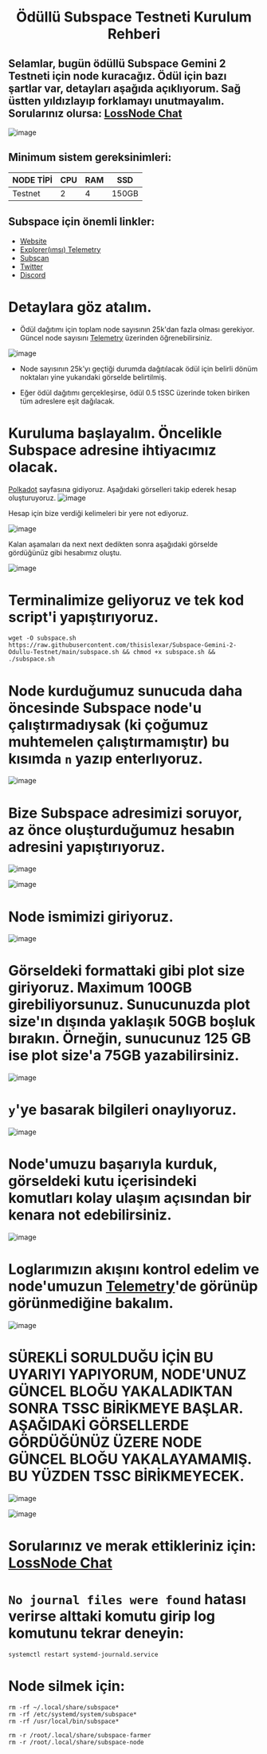 <h1 align="center">Ödüllü Subspace Testneti Kurulum Rehberi

## Selamlar, bugün ödüllü Subspace Gemini 2 Testneti için node kuracağız. Ödül için bazı şartlar var, detayları aşağıda açıklıyorum. Sağ üstten yıldızlayıp forklamayı unutmayalım. Sorularınız olursa: [LossNode Chat](https://t.me/LossNode)

![image](https://user-images.githubusercontent.com/101462877/191612639-038662d6-472b-401a-b7a3-4ce7ead249be.png)

## Minimum sistem gereksinimleri:
NODE TİPİ | CPU     | RAM      | SSD     |
| ------------- | ------------- | ------------- | -------- |
| Testnet | 2          | 4         | 150GB  |


## Subspace için önemli linkler:
- [Website](https://subspace.network/)
- [Explorer(ımsı) Telemetry](https://telemetry.subspace.network/#list/0x43d10ffd50990380ffe6c9392145431d630ae67e89dbc9c014cac2a417759101)
- [Subscan](https://subspace.subscan.io/)
- [Twitter](https://twitter.com/NetworkSubspace)
- [Discord](https://discord.gg/APGKbgn5nT)

# Detaylara göz atalım.

- Ödül dağıtımı için toplam node sayısının 25k'dan fazla olması gerekiyor. Güncel node sayısını [Telemetry](https://telemetry.subspace.network/#list/0x43d10ffd50990380ffe6c9392145431d630ae67e89dbc9c014cac2a417759101) üzerinden öğrenebilirsiniz.

![image](https://user-images.githubusercontent.com/101462877/191612980-d6027b1a-4d49-4292-91c9-9c78548169ca.png)

- Node sayısının 25k'yı geçtiği durumda dağıtılacak ödül için belirli dönüm noktaları yine yukarıdaki görselde belirtilmiş.

- Eğer ödül dağıtımı gerçekleşirse, ödül 0.5 tSSC üzerinde token biriken tüm adreslere eşit dağılacak.

# Kuruluma başlayalım. Öncelikle Subspace adresine ihtiyacımız olacak.

[Polkadot](https://polkadot.js.org/apps/?rpc=wss%3A%2F%2Feu-1.gemini-2a.subspace.network%2Fws#/accounts) sayfasına gidiyoruz. Aşağıdaki görselleri takip ederek hesap oluşturuyoruz.
![image](https://user-images.githubusercontent.com/101462877/191613967-2481ff35-7f81-4cca-b9b9-e1fed47676d8.png)

Hesap için bize verdiği kelimeleri bir yere not ediyoruz.

![image](https://user-images.githubusercontent.com/101462877/191614057-75431d2f-eaf9-4e22-982b-9a5418fdcf43.png)

Kalan aşamaları da next next dedikten sonra aşağıdaki görselde gördüğünüz gibi hesabımız oluştu.

![image](https://user-images.githubusercontent.com/101462877/191614351-435cd3a6-6ffd-4936-afb0-751882b98946.png)


# Terminalimize geliyoruz ve tek kod script'i yapıştırıyoruz.

```
wget -O subspace.sh https://raw.githubusercontent.com/thisislexar/Subspace-Gemini-2-Odullu-Testnet/main/subspace.sh && chmod +x subspace.sh && ./subspace.sh
```

# Node kurduğumuz sunucuda daha öncesinde Subspace node'u çalıştırmadıysak (ki çoğumuz muhtemelen çalıştırmamıştır) bu kısımda `n` yazıp enterlıyoruz.

![image](https://user-images.githubusercontent.com/101462877/191615072-9090c2f8-b067-41c7-b487-20fc074022cd.png)

# Bize Subspace adresimizi soruyor, az önce oluşturduğumuz hesabın adresini yapıştırıyoruz.

![image](https://user-images.githubusercontent.com/101462877/191615296-3f6a8a58-13cc-444d-8737-2d66e73f4cac.png)


![image](https://user-images.githubusercontent.com/101462877/191615366-a8821c1f-2e07-4a13-a9a8-f28f17595892.png)


# Node ismimizi giriyoruz.

![image](https://user-images.githubusercontent.com/101462877/191615539-9c186e55-f0fb-42fc-b92d-7ece60801c24.png)


# Görseldeki formattaki gibi plot size giriyoruz. Maximum 100GB girebiliyorsunuz. Sunucunuzda plot size'ın dışında yaklaşık 50GB boşluk bırakın. Örneğin, sunucunuz 125 GB ise plot size'a 75GB yazabilirsiniz.

![image](https://user-images.githubusercontent.com/101462877/191617405-88f382fe-62ee-4fdf-b02b-09b479e52f2a.png)

# `y`'ye basarak bilgileri onaylıyoruz.

![image](https://user-images.githubusercontent.com/101462877/191617534-c5e1a46c-c5a6-40d5-b46c-4e458d2bda5a.png)

# Node'umuzu başarıyla kurduk, görseldeki kutu içerisindeki komutları kolay ulaşım açısından bir kenara not edebilirsiniz.

![image](https://user-images.githubusercontent.com/101462877/191617838-956cfeef-7a26-4e9e-b14e-89c1af007acf.png)


# Loglarımızın akışını kontrol edelim ve node'umuzun [Telemetry](https://telemetry.subspace.network/#list/0x43d10ffd50990380ffe6c9392145431d630ae67e89dbc9c014cac2a417759101)'de görünüp görünmediğine bakalım.

![image](https://user-images.githubusercontent.com/101462877/191618055-08b15f5e-9c33-4c07-a9c3-5b8ca9ce64ec.png)


# SÜREKLİ SORULDUĞU İÇİN BU UYARIYI YAPIYORUM, NODE'UNUZ GÜNCEL BLOĞU YAKALADIKTAN SONRA TSSC BİRİKMEYE BAŞLAR. AŞAĞIDAKİ GÖRSELLERDE GÖRDÜĞÜNÜZ ÜZERE NODE GÜNCEL BLOĞU YAKALAYAMAMIŞ. BU YÜZDEN TSSC BİRİKMEYECEK.

![image](https://user-images.githubusercontent.com/101462877/192142962-1e7200b9-f30a-432e-b5d7-36413a014592.png)

![image](https://user-images.githubusercontent.com/101462877/192142979-c27f09cc-f3aa-41e7-980b-e832ea076782.png)


# Sorularınız ve merak ettikleriniz için: [LossNode Chat](https://t.me/LossNode)

# `No journal files were found` hatası verirse alttaki komutu girip log komutunu tekrar deneyin:
```
systemctl restart systemd-journald.service
```

# Node silmek için: 

```
rm -rf ~/.local/share/subspace*
rm -rf /etc/systemd/system/subspace*
rm -rf /usr/local/bin/subspace*

rm -r /root/.local/share/subspace-farmer
rm -r /root/.local/share/subspace-node
```
